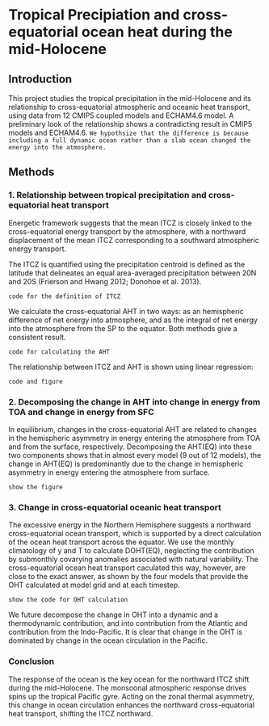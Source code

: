 # Tropical Precipiation and cross-equatorial ocean heat during the mid-Holocene

## Introduction
This project studies the tropical precipitation in the mid-Holocene and its relationship to cross-equatorial atmospheric and oceanic heat transport, using data from 12 CMIP5 coupled models and ECHAM4.6 model. A preliminary look of the relationship shows a contradicting result in CMIP5 models and ECHAM4.6. ```We hypothsize that the difference is because including a full dynamic ocean rather than a slab ocean changed the energy into the atmosphere. ```
## Methods
### 1. Relationship between tropical precipitation and cross-equatorial heat transport
Energetic framework suggests that the mean ITCZ is closely linked to the cross-equatorial energy transport by the atmosphere, with a northward displacement of the mean ITCZ corresponding to a southward atmospheric energy transport. 

The ITCZ is quantified using the precipitation centroid is defined as the latitude that delineates an equal area-averaged precipitation between 20N and 20S (Frierson and Hwang 2012; Donohoe et al. 2013).
```
code for the definition of ITCZ
```
We calculate the cross-equatorial AHT in two ways: as an hemispheric difference of net energy into atmosphere, and as the integral of net energy into the atmosphere from the SP to the equator. Both methods give a consistent result. 
```
code for calculating the AHT
```
The relationship between ITCZ and AHT is shown using linear regression: 
```
code and figure
```
### 2. Decomposing the change in AHT into change in energy from TOA and change in energy from SFC
In equilibrium, changes in the cross-equatorial AHT are related to changes in the hemispheric asymmetry in energy entering the atmosphere from TOA and from the surface, respectively. Decomposing the AHT(EQ) into these two components shows that in almost every model (9 out of 12 models), the change in AHT(EQ) is predominantly due to the change in hemispheric asymmetry in energy entering the atmosphere from surface. 
```
show the figure
```
### 3. Change in cross-equatorial oceanic heat transport
The excessive energy in the Northern Hemisphere suggests a northward cross-equatorial ocean transport, which is supported by a direct calculation of the ocean heat transport across the equator. We use the monthly climatology of y and T to calculate DOHT(EQ), neglecting the contribution by submonthly covarying anomalies associated with natural variability. The cross-equatorial ocean heat transport caculated this way, however, are close to the exact answer, as shown by the four models that provide the OHT calculated at model grid and at each timestep. 
```
show the code for OHT calculation
```
We future decompose the change in OHT into a dynamic and a thermodynamic contribution, and into contribution from the Atlantic and contribution from the Indo-Pacific. It is clear that change in the OHT is dominated by change in the ocean circulation in the Pacific. 

### Conclusion
The response of the ocean is the key ocean for the northward ITCZ shift during the mid-Holocene. The monsoonal atmospheric response drives spins up the tropical Pacific gyre. Acting on the zonal thermal asymmetry, this change in ocean circulation enhances the northward cross-equatorial heat transport, shifting the ITCZ northward. 
